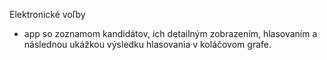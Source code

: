 Elektronické voľby 

- app so zoznamom kandidátov, ich detailným zobrazením, hlasovaním a následnou ukážkou výsledku hlasovania v koláčovom grafe.
